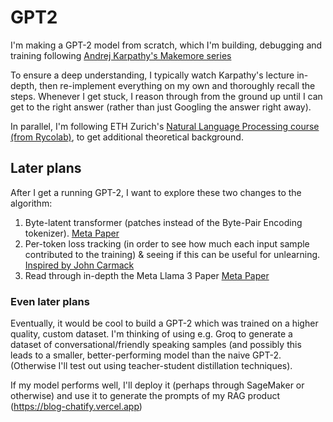 # GPT2

I'm making a GPT-2 model from scratch, which I'm building, debugging and training following [Andrej Karpathy's Makemore series](https://www.youtube.com/playlist?list=PLAqhIrjkxbuWI23v9cThsA9GvCAUhRvKZ)

To ensure a deep understanding, I typically watch Karpathy's lecture in-depth, then re-implement everything on my own and thoroughly recall the steps. Whenever I get stuck, I reason through from the ground up until I can get to the right answer (rather than just Googling the answer right away).

In parallel, I'm following ETH Zurich's [Natural Language Processing course (from Rycolab)](https://rycolab.io/classes/intro-nlp-f24/), to get additional theoretical background.

## Later plans
After I get a running GPT-2, I want to explore these two changes to the algorithm:
1. Byte-latent transformer (patches instead of the Byte-Pair Encoding tokenizer). [Meta Paper](https://ai.meta.com/research/publications/byte-latent-transformer-patches-scale-better-than-tokens/)
2. Per-token loss tracking (in order to see how much each input sample contributed to the training) & seeing if this can be useful for unlearning. [Inspired by John Carmack](https://x.com/ID_AA_Carmack/status/1874931200697217049)
3. Read through in-depth the Meta Llama 3 Paper [Meta Paper](https://arxiv.org/abs/2407.21783)

### Even later plans
Eventually, it would be cool to build a GPT-2 which was trained on a higher quality, custom dataset. I'm thinking of using e.g. Groq to generate a dataset of conversational/friendly speaking samples (and possibly this leads to a smaller, better-performing model than the naive GPT-2. (Otherwise I'll test out using teacher-student distillation techniques).

If my model performs well, I'll deploy it (perhaps through SageMaker or otherwise) and use it to generate the prompts of my RAG product (https://blog-chatify.vercel.app)
